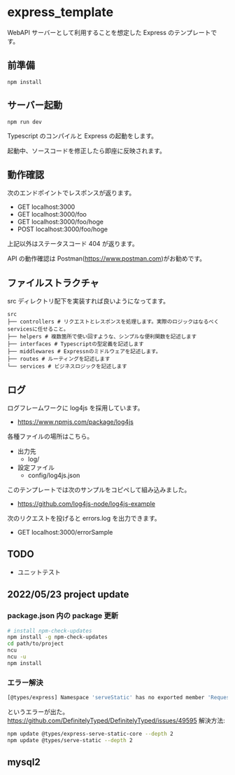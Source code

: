 # express_template

WebAPI サーバーとして利用することを想定した Express のテンプレートです。

## 前準備

```
npm install
```

## サーバー起動

```
npm run dev
```

Typescript のコンパイルと Express の起動をします。

起動中、ソースコードを修正したら即座に反映されます。

## 動作確認

次のエンドポイントでレスポンスが返ります。

- GET localhost:3000
- GET localhost:3000/foo
- GET localhost:3000/foo/hoge
- POST localhost:3000/foo/hoge

上記以外はステータスコード 404 が返ります。

API の動作確認は Postman(https://www.postman.com)がお勧めです。

## ファイルストラクチャ

src ディレクトリ配下を実装すれば良いようになってます。

```
src
├── controllers # リクエストとレスポンスを処理します。実際のロジックはなるべくservicesに任せること。
├── helpers # 複数箇所で使い回すような、シンプルな便利関数を記述します
├── interfaces # Typescriptの型定義を記述します
├── middlewares # Expressnのミドルウェアを記述します。
├── routes # ルーティングを記述します
└── services # ビジネスロジックを記述します
```

## ログ

ログフレームワークに log4js を採用しています。

- https://www.npmjs.com/package/log4js

各種ファイルの場所はこちら。

- 出力先
  - log/
- 設定ファイル
  - config/log4js.json

このテンプレートでは次のサンプルをコピペして組み込みました。

- https://github.com/log4js-node/log4js-example

次のリクエストを投げると errors.log を出力できます。

- GET localhost:3000/errorSample

## TODO

- ユニットテスト

## 2022/05/23 project update

### package.json 内の package 更新

```bash
# install npm-check-updates
npm install -g npm-check-updates
cd path/to/project
ncu
ncu -u
npm install
```

### エラー解決

```bash
[@types/express] Namespace 'serveStatic' has no exported member 'RequestHandlerConstructor'
```

というエラーが出た。https://github.com/DefinitelyTyped/DefinitelyTyped/issues/49595
解決方法:

```bash
npm update @types/express-serve-static-core --depth 2
npm update @types/serve-static --depth 2
```

## mysql2

